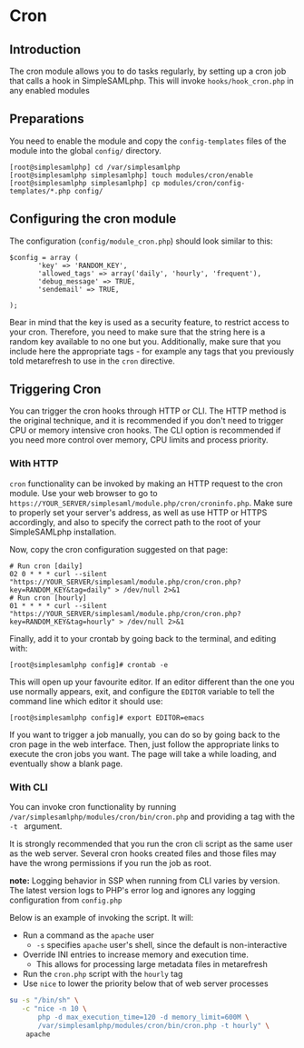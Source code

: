 Cron
=============================

<!-- 
	This file is written in Markdown syntax. 
	For more information about how to use the Markdown syntax, read here:
	http://daringfireball.net/projects/markdown/syntax
-->


<!-- {{TOC}} -->

Introduction
------------

The cron module allows you to do tasks regularly, by setting up a cron
job that calls a hook in SimpleSAMLphp.  This will invoke
`hooks/hook_cron.php` in any enabled modules


Preparations
------------

You need to enable the module and copy the `config-templates` files of the module into the global `config/` directory.

	[root@simplesamlphp] cd /var/simplesamlphp
	[root@simplesamlphp simplesamlphp] touch modules/cron/enable
	[root@simplesamlphp simplesamlphp] cp modules/cron/config-templates/*.php config/


Configuring the cron module
---------------------------

The configuration (`config/module_cron.php`) should look similar to this:

	$config = array (
	       'key' => 'RANDOM_KEY',
	       'allowed_tags' => array('daily', 'hourly', 'frequent'),
	       'debug_message' => TRUE,
	       'sendemail' => TRUE,
	
	);

Bear in mind that the key is used as a security feature, to restrict
access to your cron. Therefore, you need to make sure that the string
here is a random key available to no one but you. Additionally, make
sure that you include here the appropriate tags - for example any tags
that you previously told metarefresh to use in the `cron` directive.

Triggering Cron
---------------------------

You can trigger the cron hooks through HTTP or CLI.  The HTTP method
is the original technique, and it is recommended if you don't need to
trigger CPU or memory intensive cron hooks.  The CLI option is
recommended if you need more control over memory, CPU limits and
process priority.

### With HTTP

`cron` functionality can be invoked by making an HTTP request to the
cron module.  Use your web browser to go to
`https://YOUR_SERVER/simplesaml/module.php/cron/croninfo.php`. Make
sure to properly set your server's address, as well as use HTTP or
HTTPS accordingly, and also to specify the correct path to the root of
your SimpleSAMLphp installation.

Now, copy the cron configuration suggested on that page:

	# Run cron [daily]
	02 0 * * * curl --silent "https://YOUR_SERVER/simplesaml/module.php/cron/cron.php?key=RANDOM_KEY&tag=daily" > /dev/null 2>&1
	# Run cron [hourly]
	01 * * * * curl --silent "https://YOUR_SERVER/simplesaml/module.php/cron/cron.php?key=RANDOM_KEY&tag=hourly" > /dev/null 2>&1

Finally, add it to your crontab by going back to the terminal, and editing with:

	[root@simplesamlphp config]# crontab -e

This will open up your favourite editor. If an editor different than
the one you use normally appears, exit, and configure the `EDITOR`
variable to tell the command line which editor it should use:

	[root@simplesamlphp config]# export EDITOR=emacs

If you want to trigger a job manually, you can do
so by going back to the cron page in the web interface. Then, just
follow the appropriate links to execute the cron jobs you want. The
page will take a while loading, and eventually show a blank page.


### With CLI

You can invoke cron functionality by running
`/var/simplesamlphp/modules/cron/bin/cron.php` and providing a tag
with the `-t ` argument.

It is strongly recommended that you run the cron cli script as the
same user as the web server.  Several cron hooks created files and
those files may have the wrong permissions if you run the job as root.

**note:** Logging behavior in SSP when running from CLI varies by
version. The latest version logs to PHP's error log and ignores any
logging configuration from `config.php`

Below is an example of invoking the script. It will:

* Run a command as the `apache` user
   * `-s` specifies `apache` user's shell, since the default is non-interactive
* Override INI entries to increase memory and execution time.
    * This allows for processing large metadata files in metarefresh
* Run the `cron.php` script with the `hourly` tag
* Use `nice` to lower the priority below that of web server processes

```bash
su -s "/bin/sh" \
   -c "nice -n 10 \
       php -d max_execution_time=120 -d memory_limit=600M \
       /var/simplesamlphp/modules/cron/bin/cron.php -t hourly" \
    apache
    
```

